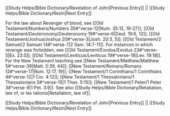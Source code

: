 [[Study Helps/Bible Dictionary/Revelation of John|Previous Entry]]  ||  [[Study Helps/Bible Dictionary/Rezin|Next Entry]]

 For the law about Revenger of blood, see [[Old Testament/Numbers/Numbers 35#^verse-12|Num. 35:12, 19-27]]; [[Old Testament/Deuteronomy/Deuteronomy 19#^verse-6|Deut. 19:6, 12]]; [[Old Testament/Joshua/Joshua 20#^verse-3|Josh. 20:3, 5]]; [[Old Testament/2 Samuel/2 Samuel 14#^verse-7|2 Sam. 14:7-11]]. For instances in which revenge was forbidden, see [[Old Testament/Exodus/Exodus 23#^verse-5|Ex. 23:5]]; [[Old Testament/Leviticus/Leviticus 19#^verse-18|Lev. 19:18]]. For the New Testament teaching see [[New Testament/Matthew/Matthew 5#^verse-39|Matt. 5:39, 44]]; [[New Testament/Romans/Romans 12#^verse-17|Rom. 12:17, 19]]; [[New Testament/1 Corinthians/1 Corinthians 4#^verse-12|1 Cor. 4:12]]; [[New Testament/1 Thessalonians/1 Thessalonians 5#^verse-15|1 Thes. 5:15]]; [[New Testament/1 Peter/1 Peter 3#^verse-9|1 Pet. 3:9]]. See also [[Study Helps/Bible Dictionary/Retaliation, law of, or lex talionis|Retaliation, law of]].

[[Study Helps/Bible Dictionary/Revelation of John|Previous Entry]]  ||  [[Study Helps/Bible Dictionary/Rezin|Next Entry]]